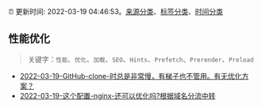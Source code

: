 :alarm_clock: 更新时间: 2022-03-19 04:46:53。[来源分类](../README.md)、[标签分类](../TAGS.md)、[时间分类](../TIMELINE.md)

## 性能优化


> 关键字：`性能`、`优化`、`加载`、`SEO`、`Hints`、`Prefetch`、`Prerender`、`Preload`



- [2022-03-19-GitHub-clone-时总是非常慢，有梯子也不管用。有无优化方案？](https://www.v2ex.com/t/841434) 
- [2022-03-19-这个配置-nginx-还可以优化吗?根据域名分流中转](https://www.v2ex.com/t/841424) 